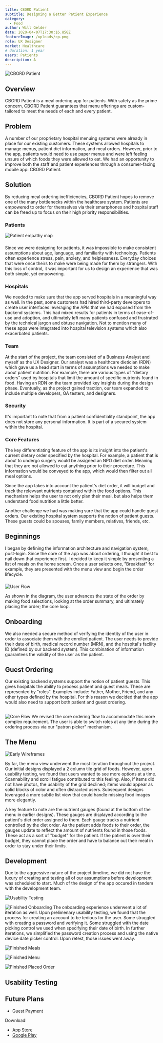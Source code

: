 ```yaml
---
title: CBORD Patient
subtitle: Designing a Better Patient Experience
category:
  - Food
author: Will Gelder
date: 2020-04-07T17:30:16.858Z
featureImage: /uploads/cp.png
role: UX Designer
market: Healthcare
# duration: 1 year
users: Patients
description: A
---
```

![CBORD Patient](/uploads/cp.png)
## Overview
CBORD Patient is a meal ordering app for patients. With safety as the prime concern, CBORD Patient guarantees that menu offerings are custom-tailored to meet the needs of each and every patient.    

## Problem
A number of our proprietary hospital menuing systems were already in place for our existing customers. These systems allowed hospitals to manage menus, patient diet information, and meal orders. However, prior to the app, patients would need to use paper menus and were left feeling unsure of which foods they were allowed to eat. We had an opportunity to improve both the staff and patient experiences through a consumer-facing mobile app: CBORD Patient.

## Solution
By reducing meal ordering inefficiencies, CBORD Patient hopes to remove one of the many bottlenecks within the healthcare system. Patients are empowered to order for themselves via their smartphones and hospital staff can be freed up to focus on their high priority responsibilities. 

### Patients
![Patient empathy map](/uploads/tca-user-empathy-map.jpg)
###
Since we were designing for patients, it was impossible to make consistent assumptions about age, language, and familiarity with technology. Patients often experience stress, pain, anxiety, and helplessness. Everyday choices that were once theirs to make were being made for them by strangers. With this loss of control, it was important for us to design an experience that was both simple, yet empowering. 

### Hospitals
We needed to make sure that the app served hospitals in a meaningful way as well. In the past, some customers had hired third-party developers to create user interfaces leveraging the APIs that we had exposed from the backend systems. This had mixed results for patients in terms of ease-of-use and adoption, and ultimately left many patients confused and frustrated by the technical jargon and obtuse navigation. Not to mention many of these apps were integrated into hospital television systems which also exacerbated patients.

### Team
At the start of the project, the team consisted of a Business Analyst and myself as the UX Designer. Our analyst was a healthcare dietician (RDN) which gave us a head start in terms of assumptions we needed to make about patient nutrition. For example, there are various types of "dietary orders" used by hospitals that limit the amount of specific nutrients found in food. Having an RDN on the team provided key insights during the design phase. Eventually, as the project gained traction, our team expanded to include multiple developers, QA testers, and designers.

### Security
It's important to note that from a patient confidentiality standpoint, the app does not store any personal information. It is part of a secured system within the hospital.

### Core Features
The key differentiating feature of the app is its insight into the patient's current dietary order specified by the hospital. For example, a patient that is about to undergo surgery would be assigned an NPO diet order. Meaning that they are not allowed to eat anything prior to their procedure. This information would be conveyed to the app, which would then filter out all meal options. 

Since the app takes into account the patient's diet order, it will budget and track the relevvant nutrients contained within the food options. This mechanism helps the user to not only plan their meal, but also helps them understand food nutrition a little better.  

Another challenge we had was making sure that the app could handle guest orders. Our existing hospital system supports the notion of patient guests. These guests could be spouses, family members, relatives, friends, etc. 

## Beginnings
I began by defining the information architecture and navigation system, post-login. Since the core of the app was about ordering, I thought it best to nail down that experience first. I decided to keep it simple by presenting a list of meals on the home screen. Once a user selects one, "Breakfast" for example, they are presented with the menu view and begin the order lifecycle. 
###
![User Flow](/uploads/tca-nav-system-v2.jpg)

As shown in the diagram, the user advances the state of the order by making food selections, looking at the order summary, and ultimately placing the order; the core loop.

## Onboarding
We also needed a secure method of verifying the identity of the user in order to associate them with the enrolled patient. The user needs to provide their date of birth, medical record number (MRN), and the hospital's facility ID (defined by our backend system). This combination of information guarantees the validity of the user as the patient.

## Guest Ordering
Our existing backend systems support the notion of patient guests. This gives hospitals the ability to process patient and guest meals. These are represented by "roles". Examples include: Father, Mother, Friend, and any other types defined by the hospital. For this reason we decided that the app would also need to support both patient and guest ordering. 
##
![Core Flow](/uploads/tca-core-flow.png)
We revised the core ordering flow to accommodate this more complex requirement. The user is able to switch roles at any time during the ordering process via our "patron picker" mechanism. 

## The Menu
![Early Wireframes](/uploads/tca-early-wireframes.png)

By far, the menu view underwent the most iteration throughout the project. Our initial designs displayed a 2 column tile grid of foods. However, upon usability testing, we found that users wanted to see more options at a time. Scannability and scroll fatigue contributed to this feeling. Also, if items did not have photos, the usability of the grid declined; items would appear as solid blocks of color and often distracted users. Subsequent designs leveraged a more subtle list view that could handle missing food images more elegantly. 

A key feature to note are the nutrient gauges (found at the bottom of the menu in earlier designs). These gauges are displayed according to the patient's diet order assigned to them. Each gauge tracks a nutrient controlled by the diet order. As the patient adds foods to their order, the gauges update to reflect the amount of nutrients found in those foods. These act as a sort of "budget" for the patient. If the patient is over their budget, they cannot place the order and have to balance out their meal in order to stay under their limits.     

## Development
Due to the aggressive nature of the project timeline, we did not have the luxury of creating and testing all of our assumptions before development was scheduled to start. Much of the design of the app occured in tandem with the development team.  

![Usability Testing](/uploads/tca-usability-testing-raw.png)


![Finished Onboarding](/uploads/tca-early-finished-1.png)
The onboarding experience underwent a lot of iteration as well. Upon prelimenary usability testing, we found that the process for creating an account to be tedious for the user. Some struggled with creating a password and verifying it. Some struggled with the date picking control we used when specifying their date of birth. In further iterations, we simplified the password creation process and using the native device date picker control. Upon retest, those issues went away. 


![Finished Meals](/uploads/tca-finished-2.png)

![Finished Menu](/uploads/tca-finished-3.png)

![Finished Placed Order](/uploads/tca-finished-4.png)



## Usability Testing

## Future Plans
- Guest Payment

Download
- [App Store](https://apps.apple.com/us/app/cbord-patient/id1319336992)
- [Google Play](https://play.google.com/store/apps/details?id=com.cbord.patient&hl=en_US)
